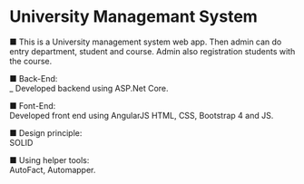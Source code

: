 # University Managemant System
■ This is a University management system web app. Then admin can do entry department, student and course. Admin also registration students with the course.

■ Back-End:<br />
_ Developed backend using ASP.Net Core.

■ Font-End:<br />
Developed front end using AngularJS HTML, CSS, Bootstrap 4 and JS.

■ Design principle:<br />
SOLID

■ Using helper tools:<br />
AutoFact, Automapper.
